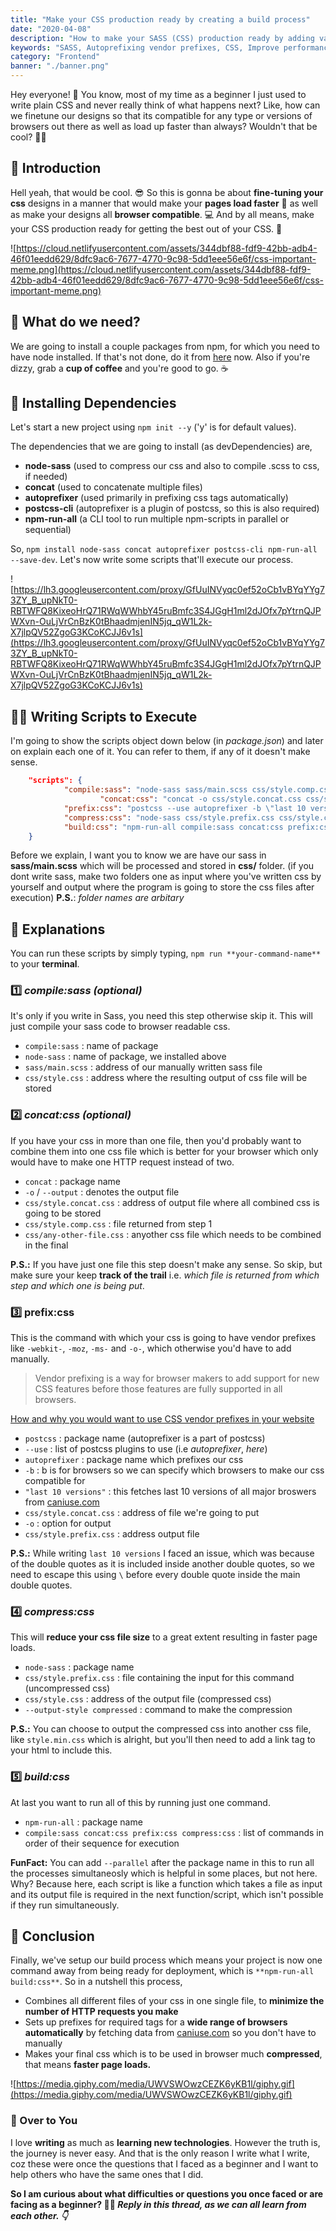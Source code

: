 ```yaml
---
title: "Make your CSS production ready by creating a build process"
date: "2020-04-08"
description: "How to make your SASS (CSS) production ready by adding various vendor prefixes using Autoprefixer, and concatenating all your CSS into one minified \n bundle to improve performance?"
keywords: "SASS, Autoprefixing vendor prefixes, CSS, Improve performance in CSS"
category: "Frontend"
banner: "./banner.png"
---
```


Hey everyone! 👋 You know, most of my time as a beginner I just used to write plain CSS and never really think of what happens next? Like, how can we finetune our designs so that its compatible for any type or versions of browsers out there as well as load up faster than always? Wouldn't that be cool? 🤷‍♂️

## 🚩 Introduction

Hell yeah, that would be cool. 😎 So this is gonna be about **fine-tuning your css** designs in a manner that would make your **pages load faster** 🚀 as well as make your designs all **browser compatible**. 💻 And by all means, make your CSS production ready for getting the best out of your CSS. 🎉

![https://cloud.netlifyusercontent.com/assets/344dbf88-fdf9-42bb-adb4-46f01eedd629/8dfc9ac6-7677-4770-9c98-5dd1eee56e6f/css-important-meme.png](https://cloud.netlifyusercontent.com/assets/344dbf88-fdf9-42bb-adb4-46f01eedd629/8dfc9ac6-7677-4770-9c98-5dd1eee56e6f/css-important-meme.png)

## 👀 What do we need?

We are going to install a couple packages from npm, for which you need to have node installed. If that's not done, do it from [here](https://nodejs.org/en/download/) now. Also if you're dizzy, grab a **cup of coffee** and you're good to go. ☕

## 📌 Installing Dependencies

Let's start a new project using `npm init --y` ('y' is for default values).

The dependencies that we are going to install (as devDependencies) are,

- **node-sass** (used to compress our css and also to compile .scss to css, if needed)
- **concat** (used to concatenate multiple files)
- **autoprefixer** (used primarily in prefixing css tags automatically)
- **postcss-cli** (autoprefixer is a plugin of postcss, so this is also required)
- **npm-run-all** (a CLI tool to run multiple npm-scripts in parallel or sequential)

So, `npm install node-sass concat autoprefixer postcss-cli npm-run-all --save-dev`. Let's now write some scripts that'll execute our process.

![https://lh3.googleusercontent.com/proxy/GfUuINVyqc0ef52oCb1vBYqYYg73ZY_B_upNkT0-RBTWFQ8KixeoHrQ71RWqWWhbY45ruBmfc3S4JGgH1ml2dJOfx7pYtrnQJPWXvn-OuLjVrCnBzK0tBhaadmjenIN5jq_qW1L2k-X7jlpQV52ZgoG3KCoKCJJ6v1s](https://lh3.googleusercontent.com/proxy/GfUuINVyqc0ef52oCb1vBYqYYg73ZY_B_upNkT0-RBTWFQ8KixeoHrQ71RWqWWhbY45ruBmfc3S4JGgH1ml2dJOfx7pYtrnQJPWXvn-OuLjVrCnBzK0tBhaadmjenIN5jq_qW1L2k-X7jlpQV52ZgoG3KCoKCJJ6v1s)

## 👨‍💻 Writing Scripts to Execute

I'm going to show the scripts object down below (in _package.json_) and later on explain each one of it. You can refer to them, if any of it doesn't make sense.

```json
    "scripts": {
            "compile:sass": "node-sass sass/main.scss css/style.comp.css",
    				"concat:css": "concat -o css/style.concat.css css/style.comp.css css/any-other-file.css",
            "prefix:css": "postcss --use autoprefixer -b \"last 10 versions\" css/style.comp.css -o css/style.prefix.css",
            "compress:css": "node-sass css/style.prefix.css css/style.css --output-style compressed",
            "build:css": "npm-run-all compile:sass concat:css prefix:css compress:css"
    }
```

Before we explain, I want you to know we are have our sass in **sass/main.scss** which will be processed and stored in **css/** folder. (if you dont write sass, make two folders one as input where you've written css by yourself and output where the program is going to store the css files after execution) **P.S.**: _folder names are arbitary_

## 🙌 Explanations

You can run these scripts by simply typing, `npm run **your-command-name**` to your **terminal**.

### 1️⃣ **_compile:sass_ _(optional)_**

It's only if you write in Sass, you need this step otherwise skip it. This will just compile your sass code to browser readable css.

- `compile:sass` : name of package
- `node-sass` : name of package, we installed above
- `sass/main.scss` : address of our manually written sass file
- `css/style.css` : address where the resulting output of css file will be stored

### 2️⃣ _concat:css (optional)_

If you have your css in more than one file, then you'd probably want to combine them into one css file which is better for your browser which only would have to make one HTTP request instead of two.

- `concat` : package name
- `-o` / `--output` : denotes the output file
- `css/style.concat.css` : address of output file where all combined css is going to be stored
- `css/style.comp.css` : file returned from step 1
- `css/any-other-file.css` : anyother css file which needs to be combined in the final

**P.S.:** If you have just one file this step doesn't make any sense. So skip, but make sure your keep **track of the trail** i.e. _which file is returned from which step and which one is being put_.

### 3️⃣ **prefix:css**

This is the command with which your css is going to have vendor prefixes like `-webkit-`, `-moz`, `-ms-` and `-o-`, which otherwise you'd have to add manually.

> Vendor prefixing is a way for browser makers to add support for new CSS features before those features are fully supported in all browsers.

[How and why you would want to use CSS vendor prefixes in your website](https://www.lifewire.com/css-vendor-prefixes-3466867)

- `postcss` : package name (autoprefixer is a part of postcss)
- `--use` : list of postcss plugins to use (i.e _autoprefixer_, _here_)
- `autoprefixer` : package name which prefixes our css
- `-b` : b is for browsers so we can specify which browsers to make our css compatible for
- `"last 10 versions"` : this fetches last 10 versions of all major broswers from [caniuse.com](http://caniuse.com)
- `css/style.concat.css` : address of file we're going to put
- `-o` : option for output
- `css/style.prefix.css` : address output file

**P.S.:** While writing `last 10 versions` I faced an issue, which was because of the double quotes as it is included inside another double quotes, so we need to escape this using `\` before every double quote inside the main double quotes.

### 4️⃣ _compress:css_

This will **reduce your css file size** to a great extent resulting in faster page loads.

- `node-sass` : package name
- `css/style.prefix.css` : file containing the input for this command (uncompressed css)
- `css/style.css` : address of the output file (compressed css)
- `--output-style compressed` : command to make the compression

**P.S.:** You can choose to output the compressed css into another css file, like `style.min.css` which is alright, but you'll then need to add a link tag to your html to include this.

### 5️⃣️ _build:css_

At last you want to run all of this by running just one command.

- `npm-run-all` : package name
- `compile:sass concat:css prefix:css compress:css` : list of commands in order of their sequence for execution

**FunFact:** You can add `--parallel` after the package name in this to run all the processes simultaneosly which is helpful in some places, but not here. Why? Because here, each script is like a function which takes a file as input and its output file is required in the next function/script, which isn't possible if they run simultaneously.

## 🤝 Conclusion

Finally, we've setup our build process which means your project is now one command away from being ready for deployment, which is `**npm-run-all build:css**`. So in a nutshell this process,

- Combines all different files of your css in one single file, to **minimize the number of HTTP requests you make**
- Sets up prefixes for required tags for a **wide range of browsers** **automatically** by fetching data from [caniuse.com](http://caniuse.com) so you don't have to manually
- Makes your final css which is to be used in browser much **compressed**, that means **faster page loads.**

![https://media.giphy.com/media/UWVSWOwzCEZK6yKB1l/giphy.gif](https://media.giphy.com/media/UWVSWOwzCEZK6yKB1l/giphy.gif)

### 💖 Over to You

I love **writing** as much as **learning new technologies**. However the truth is, the journey is never easy. And that is the only reason I write what I write, coz these were once the questions that I faced as a beginner and I want to help others who have the same ones that I did.

**So I am curious about what difficulties or questions you once faced or are facing as a beginner? 🤷‍♂️ _Reply in this thread, as we can all learn from each other. 👇_**
